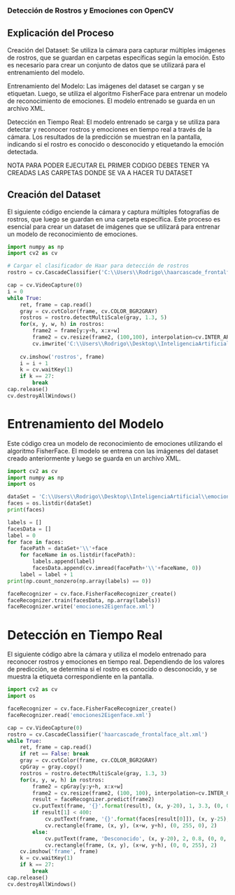 ### Detección de Rostros y Emociones con OpenCV

## Explicación del Proceso
Creación del Dataset: Se utiliza la cámara para capturar múltiples imágenes de rostros, que se guardan en carpetas específicas según la emoción. Esto es necesario para crear un conjunto de datos que se utilizará para el entrenamiento del modelo.

Entrenamiento del Modelo: Las imágenes del dataset se cargan y se etiquetan. Luego, se utiliza el algoritmo FisherFace para entrenar un modelo de reconocimiento de emociones. El modelo entrenado se guarda en un archivo XML.

Detección en Tiempo Real: El modelo entrenado se carga y se utiliza para detectar y reconocer rostros y emociones en tiempo real a través de la cámara. Los resultados de la predicción se muestran en la pantalla, indicando si el rostro es conocido o desconocido y etiquetando la emoción detectada.

NOTA PARA PODER EJECUTAR EL PRIMER CODIGO DEBES TENER YA CREADAS LAS CARPETAS DONDE SE VA A HACER TU DATASET

## Creación del Dataset

El siguiente código enciende la cámara y captura múltiples fotografías de rostros, que luego se guardan en una carpeta específica. Este proceso es esencial para crear un dataset de imágenes que se utilizará para entrenar un modelo de reconocimiento de emociones.

```python
import numpy as np 
import cv2 as cv

# Cargar el clasificador de Haar para detección de rostros
rostro = cv.CascadeClassifier('C:\\Users\\Rodrigo\\haarcascade_frontalface_alt.xml')

cap = cv.VideoCapture(0)
i = 0
while True:
    ret, frame = cap.read()
    gray = cv.cvtColor(frame, cv.COLOR_BGR2GRAY)
    rostros = rostro.detectMultiScale(gray, 1.3, 5)
    for(x, y, w, h) in rostros:
        frame2 = frame[y:y+h, x:x+w]
        frame2 = cv.resize(frame2, (100,100), interpolation=cv.INTER_AREA)
        cv.imwrite('C:\\Users\\Rodrigo\\Desktop\\InteligenciaArtificial\\emociones\\sorprendido\\sorprendido'+str(i)+'.png', frame2)
        
    cv.imshow('rostros', frame)
    i = i + 1
    k = cv.waitKey(1)
    if k == 27:
        break
cap.release()
cv.destroyAllWindows()

```

# Entrenamiento del Modelo

Este código crea un modelo de reconocimiento de emociones utilizando el algoritmo FisherFace. El modelo se entrena con las imágenes del dataset creado anteriormente y luego se guarda en un archivo XML.

```python
import cv2 as cv 
import numpy as np 
import os

dataSet = 'C:\\Users\\Rodrigo\\Desktop\\InteligenciaArtificial\\emociones'
faces = os.listdir(dataSet)
print(faces)

labels = []
facesData = []
label = 0 
for face in faces:
    facePath = dataSet+'\\'+face
    for faceName in os.listdir(facePath):
        labels.append(label)
        facesData.append(cv.imread(facePath+'\\'+faceName, 0))
    label = label + 1
print(np.count_nonzero(np.array(labels) == 0)) 

faceRecognizer = cv.face.FisherFaceRecognizer_create()
faceRecognizer.train(facesData, np.array(labels))
faceRecognizer.write('emociones2Eigenface.xml')
```

# Detección en Tiempo Real
El siguiente código abre la cámara y utiliza el modelo entrenado para reconocer rostros y emociones en tiempo real. Dependiendo de los valores de predicción, se determina si el rostro es conocido o desconocido, y se muestra la etiqueta correspondiente en la pantalla.

```python
import cv2 as cv
import os

faceRecognizer = cv.face.FisherFaceRecognizer_create()
faceRecognizer.read('emociones2Eigenface.xml')

cap = cv.VideoCapture(0)
rostro = cv.CascadeClassifier('haarcascade_frontalface_alt.xml')
while True:
    ret, frame = cap.read()
    if ret == False: break
    gray = cv.cvtColor(frame, cv.COLOR_BGR2GRAY)
    cpGray = gray.copy()
    rostros = rostro.detectMultiScale(gray, 1.3, 3)
    for(x, y, w, h) in rostros:
        frame2 = cpGray[y:y+h, x:x+w]
        frame2 = cv.resize(frame2, (100, 100), interpolation=cv.INTER_CUBIC)
        result = faceRecognizer.predict(frame2)
        cv.putText(frame, '{}'.format(result), (x, y-20), 1, 3.3, (0, 0, 0), 1, cv.LINE_AA)
        if result[1] < 400:
            cv.putText(frame, '{}'.format(faces[result[0]]), (x, y-25), 2, 1.1, (0, 255, 0), 1, cv.LINE_AA)
            cv.rectangle(frame, (x, y), (x+w, y+h), (0, 255, 0), 2)
        else:
            cv.putText(frame, 'Desconocido', (x, y-20), 2, 0.8, (0, 0, 255), 1, cv.LINE_AA)
            cv.rectangle(frame, (x, y), (x+w, y+h), (0, 0, 255), 2)
    cv.imshow('frame', frame)
    k = cv.waitKey(1)
    if k == 27:
        break
cap.release()
cv.destroyAllWindows()
```